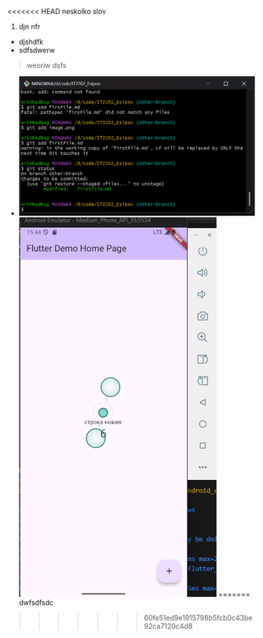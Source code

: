 <<<<<<< HEAD
neskolko slov
1. djn nfr

- djshdfk
- sdfsdwerw
> weoriw dsfs
- ![alt text](image-1.png)
![alt text](image.png)
=======
dwfsdfsdc
>>>>>>> 60fe51ed9e1915798b5fcb0c43be92ca7120c4d8
